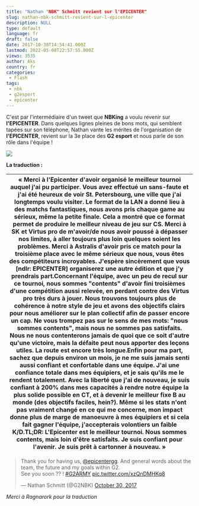 ```yaml
---
title: "Nathan "NBK" Schmitt revient sur l'EPICENTER"
slug: nathan-nbk-schmitt-revient-sur-l-epicenter
description: NULL
type: default
language: fr
draft: false
date: 2017-10-30T14:54:41.000Z
lastmod: 2022-05-08T22:57:55.000Z
views: 3535
author: Aks
country: fr
categories:
 - Flash
tags:
 - nbk
 - g2esport
 - epicenter
---
```

C'est par l'intermédiaire d'un tweet que **NBKing** a voulu revenir sur **l'EPICENTER**. Dans quelques lignes pleines de bons mots, qui semblent tapées sur son téléphone, Nathan vante les mérites de l'organisation de **l'EPICENTER**, revient sur la 3e place des **G2 esport** et nous parle de son rôle dans l'équipe !

![](https://flickshot-ue.s3.eu-west-2.amazonaws.com/flickshot/article/59f735aad1514/images/RoDpmzvTsywITuL1xNjI146VsBRyNF12TEGD94gD.jpeg)

**La traduction :**

| « Merci à l'Epicenter d'avoir organisé le meilleur tournoi auquel j'ai pu participer. Vous avez effectué un sans-faute et j'ai été heureux de voir St. Petersbourg, une ville que j'ai longtemps voulu visiter. Le format de la LAN a donné lieu à des matchs fantastiques, nous avons pris chaque game au sérieux, même la petite finale. Cela a montré que ce format permet de produire le meilleur niveau de jeu sur CS. Merci à SK et Virtus pro de m'avoir/de nous avoir poussé à dépasser nos limites, à aller toujours plus loin quelques soient les problèmes. Merci à Astralis d'avoir pris ce match pour la troisième place avec le même sérieux que nous, vous êtes des compétiteurs incroyables. J'espère sincèrement que vous \[ndlr: EPICENTER\] organiserez une autre édition et que j'y prendrais part.Concernant l'équipe, avec un peu de recul sur ce tournoi, nous sommes "contents" d'avoir fini troisièmes d'une compétition aussi relevée, en perdant contre des Virtus pro très durs à jouer. Nous trouvons toujours plus de cohérence à notre style de jeu et avons des objectifs clairs pour nous améliorer sur le plan collectif afin de passer encore un cap. Ne vous trompez pas sur le sens de mes mots: "nous sommes contents", mais nous ne sommes pas satisfaits. Nous ne nous contenterons jamais de quoi que ce soit d'autre qu'une victoire, mais la défaite peut nous apporter des leçons utiles. La route est encore très longue.Enfin pour ma part, sachez que depuis environ un mois, je ne me suis jamais senti aussi confiant et confortable dans une équipe. J'ai une confiance totale dans mes équipiers, et je sais qu'ils me le rendent totalement. Avec la liberté que j'ai de nouveau, je suis confiant à 200% dans mes capacités à rendre notre équipe la plus solide possible en CT, et à devenir le meilleur fixe B au monde (des objectifs faciles, hein?). Même si les stats n'ont pas vraiment changé en ce qui me concerne, mon impact donne plus de marge de manoeuvre à mes équipiers et si cela fait gagner l'équipe, j'accepterais volontiers un faible K/D.TL;DR: L'Epicenter est le meilleur tournoi. Nous sommes contents, mais loin d'être satisfaits. Je suis confiant pour l'avenir. Je suis prêt à cartonner à nouveau. » |
| ------------------------------------------------------------------------------------------------------------------------------------------------------------------------------------------------------------------------------------------------------------------------------------------------------------------------------------------------------------------------------------------------------------------------------------------------------------------------------------------------------------------------------------------------------------------------------------------------------------------------------------------------------------------------------------------------------------------------------------------------------------------------------------------------------------------------------------------------------------------------------------------------------------------------------------------------------------------------------------------------------------------------------------------------------------------------------------------------------------------------------------------------------------------------------------------------------------------------------------------------------------------------------------------------------------------------------------------------------------------------------------------------------------------------------------------------------------------------------------------------------------------------------------------------------------------------------------------------------------------------------------------------------------------------------------------------------------------------------------------------------------------------------------------------------------------------------------------------------------------------------------------------------------------------------------------------------------------------------------------------------------------------------------------------------------------------------------------------------------------------------------------------------------------------------------------------------------------------------------------------------------------------------------------ |

> Thank you for having us, [@epicentergg](https://twitter.com/epicentergg?ref%5Fsrc=twsrc%5Etfw). And general words about the team, the future and my goals within G2.  
> See you soon ?? ! [#G2ARMY](https://twitter.com/hashtag/G2ARMY?src=hash&ref%5Fsrc=twsrc%5Etfw) [pic.twitter.com/xzQnDMHKq8](https://t.co/xzQnDMHKq8)
> 
> — Nathan Schmitt (@G2NBK) [October 30, 2017](https://twitter.com/G2NBK/status/925000159351771138?ref%5Fsrc=twsrc%5Etfw)

_Merci à Ragnarork pour la traduction_
